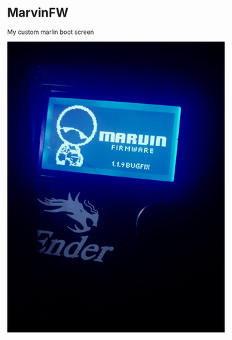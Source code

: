 # MarvinFW
My custom marlin boot screen

![previewimage](1E907E18-FB72-42CE-A8FC-DD43F7EACD00.jpeg)
